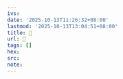 ```yaml
---
ivs:
date: '2025-10-13T11:26:32+08:00'
lastmod: '2025-10-13T13:04:51+08:00'
title: 󰑏
url: 󰑏
tags: []
hex: 
src:
note:
---
```

